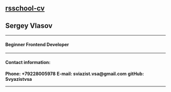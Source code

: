 [rsschool-cv](https://Svyazistvsa.github.io/rsschool-cv/cv)
---

## Sergey Vlasov
***

#### Beginner Frontend Developer
***

#### Contact information:
__Phone: +79228005978__
__E-mail: sviazist.vsa@gmail.com__
__gitHub: Svyazistvsa__
***


